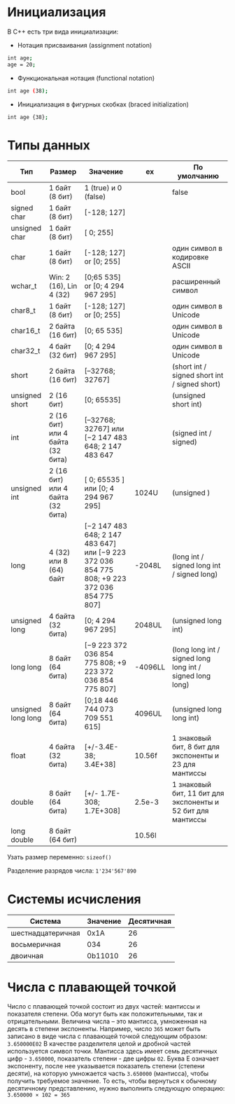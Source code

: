 # Инициализация
В C++ есть три вида инициализации:

- Нотация присваивания (assignment notation)
```bash
int age;
age = 20;
```
- Функциональная нотация (functional notation)
```bash
int age (38);
```
- Инициализация в фигурных скобках (braced initialization)
```bash
int age {38};
```

# Типы данных
| Тип            | Размер            |Значение| ex|По умолчанию|                                                 
| ----------- | ----------------|----------|--|------------------- |
|bool| 1 байт (8 бит) | 1 (true) и 0 (false)||false|
|signed char|1 байт (8 бит) |[-128; 127]|||
|unsigned char|1 байт (8 бит) |[ 0; 255] |||
|char|1 байт (8 бит) |  [-128; 127] or [0; 255] ||один символ в кодировке ASCII|
|wchar_t|Win: 2 (16), Lin 4 (32)|  [0;65 535] or [0; 4 294 967 295] || расширенный символ|
|char8_t|1 байт (8 бит) |  [-128; 127] or [0; 255] ||один символ в Unicode|
|char16_t|2 байта (16 бит) |  [0; 65 535] ||один символ в Unicode|
|char32_t|4 байт (32 бит) |  [0; 4 294 967 295] ||один символ в Unicode|
|short |2 байта (16 бит) | [–32768; 32767] ||(short int / signed short int / signed short)|
|unsigned short |2 (16 бит) | [0; 65535]| | (unsigned short int)|
|int |2  (16 бит) или 4 байта (32 бита)|[–32768; 32767] или [−2 147 483 648; 2 147 483 647||(signed int / signed)
|unsigned int |2 (16 бит) или 4 байта (32 бита) |[ 0; 65535 ] или [0; 4 294 967 295]|1024U |(unsigned )|
|long | 4 (32) или 8 (64) байт|[−2 147 483 648; 2 147 483 647] или [−9 223 372 036 854 775 808; +9 223 372 036 854 775 807]|-2048L|(long int / signed long int / signed long)|
|unsigned long|4 байта (32 бита) | [0; 4 294 967 295]| 2048UL|(unsigned long int)|
|long long |8 байт (64 бита)|[−9 223 372 036 854 775 808; +9 223 372 036 854 775 807]|-4096LL|(long long int / signed long long int / signed long long)|
|unsigned long long|8 байт (64 бита) |[0;18 446 744 073 709 551 615]| 4096UL| (unsigned long long int)|
|float| 4 байта (32 бита)| [+/-3.4E-38; 3.4E+38]|10.56f |1 знаковый бит, 8 бит для экспоненты и 23 для мантиссы|
|double|8 байт (64 бита)| [+/- 1.7E-308; 1.7E+308]| 2.5e-3 |1 знаковый бит, 11 бит для экспоненты и 52 бит для мантиссы|
|long double| 8 байт (64 бит)| |10.56l||

Узать размер переменно: `sizeof()`

Разделение разрядов числа: `1'234'567'890`

# Системы исчисления
|Система|Значение|Десятичная|
|-------|--------|----------|
|шестнадцатеричная|0x1A|26|
|восьмеричная|034|26|
|двоичная|0b11010|26|

# Числа с плавающей точкой
Число с плавающей точкой состоит из двух частей: мантиссы и показателя степени. Оба могут быть как положительными, так и отрицательными. Величина числа – это мантисса, умноженная на десять в степени экспоненты.
Например, число `365` может быть записано в виде числа с плавающей точкой следующим образом: `3.650000E02`
В качестве разделителя целой и дробной частей используется символ точки. Мантисса здесь имеет семь десятичных цифр - `3.650000`, 
показатель степени - две цифры `02`. Буква E означает экспоненту, после нее указывается показатель степени (степени десяти), на которую умножается часть `3.650000` (мантисса), чтобы получить требуемое значение. То есть, чтобы вернуться к обычному десятичному представлению, нужно выполнить следующую операцию: `3.650000 × 102 = 365`
